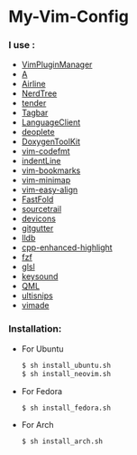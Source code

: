 # My-Vim-Config

### I use :
- [VimPluginManager](https://github.com/junegunn/vim-plug)
- [A](https://github.com/vim-scripts/a.vim)
- [Airline](https://github.com/vim-airline/vim-airline)
- [NerdTree](https://github.com/scrooloose/nerdtree)
- [tender](https://github.com/jacoborus/tender.vim)
- [Tagbar](https://github.com/majutsushi/tagbar)
- [LanguageClient](https://github.com/autozimu/LanguageClient-neovim)
- [deoplete](https://github.com/Shougo/deoplete.nvim)
- [DoxygenToolKit](https://github.com/mrtazz/DoxygenToolkit.vim)
- [vim-codefmt](https://github.com/google/vim-codefmt)
- [indentLine](https://github.com/Yggdroot/indentLine)
- [vim-bookmarks](https://github.com/MattesGroeger/vim-bookmarks)
- [vim-minimap](https://github.com/severin-lemaignan/vim-minimap)
- [vim-easy-align](https://github.com/junegunn/vim-easy-align)
- [FastFold](https://github.com/Konfekt/FastFold)
- [sourcetrail](https://github.com/CoatiSoftware/vim-sourcetrail)
- [devicons](https://github.com/ryanoasis/vim-devicons)
- [gitgutter](https://github.com/airblade/vim-gitgutter)
- [lldb](https://github.com/critiqjo/lldb.nvim)
- [cpp-enhanced-highlight](https://github.com/octol/vim-cpp-enhanced-highlight)
- [fzf](https://github.com/junegunn/fzf.vim)
- [glsl](https://github.com/tikhomirov/vim-glsl)
- [keysound](https://github.com/skywind3000/vim-keysound)
- [QML](https://github.com/peterhoeg/vim-qml)
- [ultisnips](https://github.com/SirVer/ultisnips)
- [vimade](https://github.com/TaDaa/vimade)

### Installation:
- For Ubuntu
    ```sh
    $ sh install_ubuntu.sh
    $ sh install_neovim.sh
    ```
- For Fedora
    ```sh
    $ sh install_fedora.sh
    ```

- For Arch
    ```sh
    $ sh install_arch.sh
    ```
